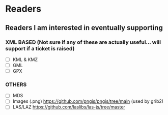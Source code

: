 # Readers

## Readers I am interested in eventually supporting

### XML BASED (Not sure if any of these are actually useful... will support if a ticket is raised)

- [ ] KML & KMZ
- [ ] GML
- [ ] GPX

### OTHERS

- [ ] MDS
- [ ] Images (.png) <https://github.com/pngjs/pngjs/tree/main> (used by grib2)
- [ ] LAS/LAZ <https://github.com/laslibs/las-js/tree/master>
